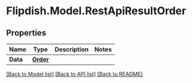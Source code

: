 # Flipdish.Model.RestApiResultOrder
## Properties

Name | Type | Description | Notes
------------ | ------------- | ------------- | -------------
**Data** | [**Order**](Order.md) |  | 

[[Back to Model list]](../README.md#documentation-for-models) [[Back to API list]](../README.md#documentation-for-api-endpoints) [[Back to README]](../README.md)


